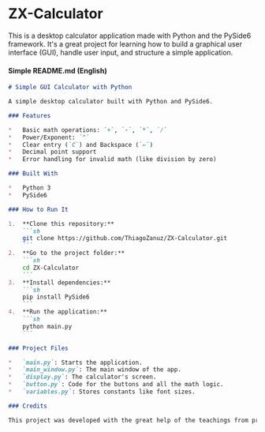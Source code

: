 # ZX-Calculator
This is a desktop calculator application made with Python and the PySide6 framework. It's a great project for learning how to build a graphical user interface (GUI), handle user input, and structure a simple application.

#### **Simple README.md (English)**

```markdown
# Simple GUI Calculator with Python

A simple desktop calculator built with Python and PySide6.

### Features

*   Basic math operations: `+`, `-`, `*`, `/`
*   Power/Exponent: `^`
*   Clear entry (`C`) and Backspace (`←`)
*   Decimal point support
*   Error handling for invalid math (like division by zero)

### Built With

*   Python 3
*   PySide6

### How to Run It

1.  **Clone this repository:**
    ```sh
    git clone https://github.com/ThiagoZanuz/ZX-Calculator.git
    ```
2.  **Go to the project folder:**
    ```sh
    cd ZX-Calculator
    ```
3.  **Install dependencies:**
    ```sh
    pip install PySide6
    ```
4.  **Run the application:**
    ```sh
    python main.py
    ```

### Project Files

*   `main.py`: Starts the application.
*   `main_window.py`: The main window of the app.
*   `display.py`: The calculator's screen.
*   `button.py`: Code for the buttons and all the math logic.
*   `variables.py`: Stores constants like font sizes.

### Credits

This project was developed with the great help of the teachings from professor **Otávio Miranda**.
